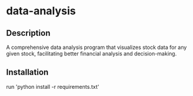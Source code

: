 # data-analysis

## Description
A comprehensive data analysis program that visualizes stock data for any given stock, facilitating better financial analysis and decision-making.

## Installation
run 'python install -r requirements.txt'
